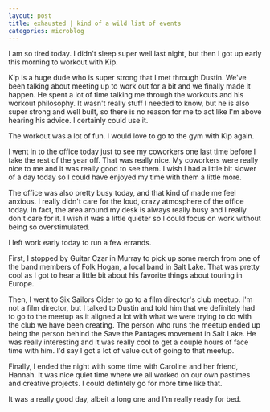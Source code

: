 ```yaml
---
layout: post
title: exhausted | kind of a wild list of events
categories: microblog
---
```


I am so tired today. I didn't sleep super well last night, but then I got up early this morning to workout with Kip. 

Kip is a huge dude who is super strong that I met through Dustin. We've been talking about meeting up to work out for a bit and we finally made it happen. He spent a lot of time talking me through the workouts and his workout philosophy. It wasn't really stuff I needed to know, but he is also super strong and well built, so there is no reason for me to act like I'm above hearing his advice. I certainly could use it.

The workout was a lot of fun. I would love to go to the gym with Kip again. 

I went in to the office today just to see my coworkers one last time before I take the rest of the year off. That was really nice. My coworkers were really nice to me and it was really good to see them. I wish I had a little bit slower of a day today so I could have enjoyed my time with them a little more. 

The office was also pretty busy today, and that kind of made me feel anxious. I really didn't care for the loud, crazy atmosphere of the office today. In fact, the area around my desk is always really busy and I really don't care for it. I wish it was a little quieter so I could focus on work without being so overstimulated. 

I left work early today to run a few errands.

First, I stopped by Guitar Czar in Murray to pick up some merch from one of the band members of Folk Hogan, a local band in Salt Lake. That was pretty cool as I got to hear a little bit about his favorite things about touring in Europe. 

Then, I went to Six Sailors Cider to go to a film director's club meetup. I'm not a film director, but I talked to Dustin and told him that we definitely had to go to the meetup as it aligned a lot with what we were trying to do with the club we have been creating. The person who runs the meetup ended up being the person behind the Save the Pantages movement in Salt Lake. He was really interesting and it was really cool to get a couple hours of face time with him. I'd say I got a lot of value out of going to that meetup.

Finally, I ended the night with some time with Caroline and her friend, Hannah. It was nice quiet time where we all worked on our own pastimes and creative projects. I could defintely go for more time like that.

It was a really good day, albeit a long one and I'm really ready for bed.
